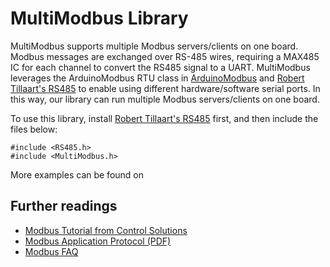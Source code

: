 # MultiModbus Library

MultiModbus supports multiple Modbus servers/clients on one board. Modbus messages are exchanged over RS-485 wires, requiring a MAX485 IC for each channel to convert the RS485 signal to a UART. 
MultiModbus leverages the ArduinoModbus RTU class in [ArduinoModbus](https://github.com/arduino-libraries/ArduinoModbus) and [Robert Tillaart's RS485](https://github.com/RobTillaart/RS485) to enable using different hardware/software serial ports. In this way, our library can run multiple Modbus servers/clients on one board. 

To use this library, install [Robert Tillaart's RS485](https://github.com/RobTillaart/RS485) first, and then include the files below:
```
#include <RS485.h>
#include <MultiModbus.h>
```
More examples can be found on []()

## Further readings

- [Modbus Tutorial from Control Solutions](https://www.csimn.com/CSI_pages/Modbus101.html)
- [Modbus Application Protocol (PDF)](http://www.modbus.org/docs/Modbus_Application_Protocol_V1_1b3.pdf)
- [Modbus FAQ](https://modbus.org/faq.php)
